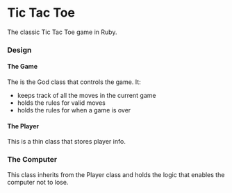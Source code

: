 # Tic Tac Toe

The classic Tic Tac Toe game in Ruby.

### Design

#### The Game

The is the God class that controls the game. It:

- keeps track of all the moves in the current game
- holds the rules for valid moves
- holds the rules for when a game is over

#### The Player

This is a thin class that stores player info.

### The Computer

This class inherits from the Player class
and holds the logic that enables the computer
not to lose.